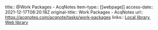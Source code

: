 title:: @Work Packages - AcqNotes
item-type:: [[webpage]]
access-date:: 2021-12-17T08:20:18Z
original-title:: Work Packages - AcqNotes
url:: https://acqnotes.com/acqnote/tasks/work-packages
links:: [Local library](zotero://select/library/items/86BJ9XCC), [Web library](https://www.zotero.org/users/6520516/items/86BJ9XCC)
